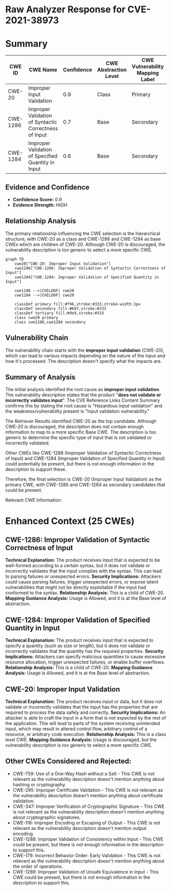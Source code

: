 # Raw Analyzer Response for CVE-2021-38973

# Summary
| CWE ID | CWE Name | Confidence | CWE Abstraction Level | CWE Vulnerability Mapping Label | CWE-Vulnerability Mapping Notes |
|---|---|---|---|---|---|
| CWE-20 | Improper Input Validation | 0.9 | Class | Primary | Discouraged |
| CWE-1286 | Improper Validation of Syntactic Correctness of Input | 0.7 | Base | Secondary | Allowed |
| CWE-1284 | Improper Validation of Specified Quantity in Input | 0.6 | Base | Secondary | Allowed |

## Evidence and Confidence

*   **Confidence Score:** 0.9
*   **Evidence Strength:** HIGH

## Relationship Analysis
The primary relationship influencing the CWE selection is the hierarchical structure, with CWE-20 as a class and CWE-1286 and CWE-1284 as base CWEs which are children of CWE-20. Although CWE-20 is discouraged, the vulnerability description is too generic to select a more specific CWE.

```mermaid
graph TD
    cwe20["CWE-20: Improper Input Validation"]
    cwe1286["CWE-1286: Improper Validation of Syntactic Correctness of Input"]
    cwe1284["CWE-1284: Improper Validation of Specified Quantity in Input"]

    cwe1286 -->|CHILDOF| cwe20
    cwe1284 -->|CHILDOF| cwe20

    classDef primary fill:#f96,stroke:#333,stroke-width:2px
    classDef secondary fill:#69f,stroke:#333
    classDef tertiary fill:#9e9,stroke:#333
    class cwe20 primary
    class cwe1286,cwe1284 secondary
```

## Vulnerability Chain
The vulnerability chain starts with the **improper input validation** (CWE-20), which can lead to various impacts depending on the nature of the input and how it's processed. The description doesn't specify what the impacts are.

## Summary of Analysis
The initial analysis identified the root cause as **improper input validation**. The vulnerability description states that the product "**does not validate or incorrectly validates input**". The CVE Reference Links Content Summary confirms this by stating the root cause is "Hazardous input validation" and the weakness/vulnerability present is "Input validation vulnerability."

The Retriever Results identified CWE-20 as the top candidate. Although CWE-20 is discouraged, the description does not contain enough information to map to a more specific Base CWE. The description is too generic to determine the specific type of input that is not validated or incorrectly validated.

Other CWEs like CWE-1286 (Improper Validation of Syntactic Correctness of Input) and CWE-1284 (Improper Validation of Specified Quantity in Input) could potentially be present, but there is not enough information in the description to support these.

Therefore, the final selection is CWE-20 (Improper Input Validation) as the primary CWE, with CWE-1286 and CWE-1284 as secondary candidates that could be present.

Relevant CWE Information:

# Enhanced Context (25 CWEs)

## CWE-1286: Improper Validation of Syntactic Correctness of Input
**Technical Explanation:** The product receives input that is expected to be well-formed according to a certain syntax, but it does not validate or incorrectly validates that the input complies with the syntax. This can lead to parsing failures or unexpected errors.
**Security Implications:** Attackers could cause parsing failures, trigger unexpected errors, or expose latent vulnerabilities that might not be directly exploitable if the input had conformed to the syntax.
**Relationship Analysis:** This is a child of CWE-20.
**Mapping Guidance Analysis:** Usage is Allowed, and it is at the Base level of abstraction.

## CWE-1284: Improper Validation of Specified Quantity in Input
**Technical Explanation:** The product receives input that is expected to specify a quantity (such as size or length), but it does not validate or incorrectly validates that the quantity has the required properties.
**Security Implications:** Attackers can specify malicious quantities to cause excessive resource allocation, trigger unexpected failures, or enable buffer overflows.
**Relationship Analysis:** This is a child of CWE-20.
**Mapping Guidance Analysis:** Usage is Allowed, and it is at the Base level of abstraction.

## CWE-20: Improper Input Validation
**Technical Explanation:** The product receives input or data, but it does not validate or incorrectly validates that the input has the properties that are required to process the data safely and correctly.
**Security Implications:** An attacker is able to craft the input in a form that is not expected by the rest of the application. This will lead to parts of the system receiving unintended input, which may result in altered control flow, arbitrary control of a resource, or arbitrary code execution.
**Relationship Analysis:** This is a class level CWE.
**Mapping Guidance Analysis:** Usage is discouraged, but the vulnerability description is too generic to select a more specific CWE.

## Other CWEs Considered and Rejected:
*   CWE-759: Use of a One-Way Hash without a Salt - This CWE is not relevant as the vulnerability description doesn't mention anything about hashing or cryptography.
*   CWE-295: Improper Certificate Validation - This CWE is not relevant as the vulnerability description doesn't mention anything about certificate validation.
*   CWE-347: Improper Verification of Cryptographic Signature - This CWE is not relevant as the vulnerability description doesn't mention anything about cryptographic signatures.
*   CWE-116: Improper Encoding or Escaping of Output - This CWE is not relevant as the vulnerability description doesn't mention output encoding.
*   CWE-1288: Improper Validation of Consistency within Input - This CWE could be present, but there is not enough information in the description to support this.
*   CWE-179: Incorrect Behavior Order: Early Validation - This CWE is not relevant as the vulnerability description doesn't mention anything about the order of operations.
*   CWE-1289: Improper Validation of Unsafe Equivalence in Input - This CWE could be present, but there is not enough information in the description to support this.
